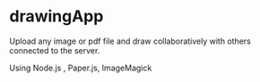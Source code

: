 drawingApp
==========

Upload any image or pdf file and draw collaboratively with others connected to the server.

Using Node.js , Paper.js, ImageMagick


